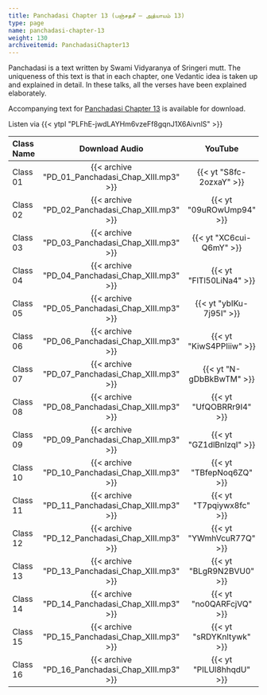 ```yaml
---
title: Panchadasi Chapter 13 (பஞ்சதசீ – அத்யாயம் 13)
type: page
name: panchadasi-chapter-13
weight: 130
archiveitemid: PanchadasiChapter13
---
```


Panchadasi is a text written by Swami Vidyaranya of Sringeri mutt. The uniqueness of this text is that in each chapter, one Vedantic idea is taken up and explained in detail. In these talks, all the verses have been explained elaborately.

Accompanying text for [Panchadasi Chapter 13](https://archive.org/download/Panchadasi/Panchadasi_Chapter_11-15.pdf) is available for download.

Listen via {{< ytpl "PLFhE-jwdLAYHm6vzeFf8gqnJ1X6AivnlS" >}}

Class Name | Download Audio | YouTube
:---|:---:|:---:
Class 01 | {{< archive "PD_01_Panchadasi_Chap_XIII.mp3" >}} | {{< yt "S8fc-2ozxaY" >}}
Class 02 | {{< archive "PD_02_Panchadasi_Chap_XIII.mp3" >}} | {{< yt "09uROwUmp94" >}}
Class 03 | {{< archive "PD_03_Panchadasi_Chap_XIII.mp3" >}} | {{< yt "XC6cui-Q6mY" >}}
Class 04 | {{< archive "PD_04_Panchadasi_Chap_XIII.mp3" >}} | {{< yt "FlTl50LiNa4" >}}
Class 05 | {{< archive "PD_05_Panchadasi_Chap_XIII.mp3" >}} | {{< yt "ybIKu-7j95I" >}}
Class 06 | {{< archive "PD_06_Panchadasi_Chap_XIII.mp3" >}} | {{< yt "KiwS4PPIiiw" >}}
Class 07 | {{< archive "PD_07_Panchadasi_Chap_XIII.mp3" >}} | {{< yt "N-gDbBkBwTM" >}}
Class 08 | {{< archive "PD_08_Panchadasi_Chap_XIII.mp3" >}} | {{< yt "UfQOBRRr9I4" >}}
Class 09 | {{< archive "PD_09_Panchadasi_Chap_XIII.mp3" >}} | {{< yt "GZ1dlBnlzqI" >}}
Class 10 | {{< archive "PD_10_Panchadasi_Chap_XIII.mp3" >}} | {{< yt "TBfepNoq6ZQ" >}}
Class 11 | {{< archive "PD_11_Panchadasi_Chap_XIII.mp3" >}} | {{< yt "T7pqiywx8fc" >}}
Class 12 | {{< archive "PD_12_Panchadasi_Chap_XIII.mp3" >}} | {{< yt "YWmhVcuR77Q" >}}
Class 13 | {{< archive "PD_13_Panchadasi_Chap_XIII.mp3" >}} | {{< yt "BLgR9N2BVU0" >}}
Class 14 | {{< archive "PD_14_Panchadasi_Chap_XIII.mp3" >}} | {{< yt "no0QARFcjVQ" >}}
Class 15 | {{< archive "PD_15_Panchadasi_Chap_XIII.mp3" >}} | {{< yt "sRDYKnItywk" >}}
Class 16 | {{< archive "PD_16_Panchadasi_Chap_XIII.mp3" >}} | {{< yt "PILUl8hhqdU" >}}